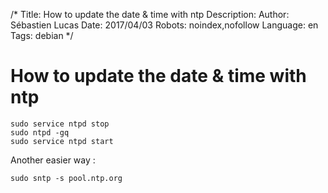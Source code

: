 /*
Title: How to update the date & time with ntp
Description: 
Author: Sébastien Lucas
Date: 2017/04/03
Robots: noindex,nofollow
Language: en
Tags: debian
*/
# How to update the date & time with ntp

```
sudo service ntpd stop
sudo ntpd -gq
sudo service ntpd start
```

Another easier way :

```
sudo sntp -s pool.ntp.org
```

